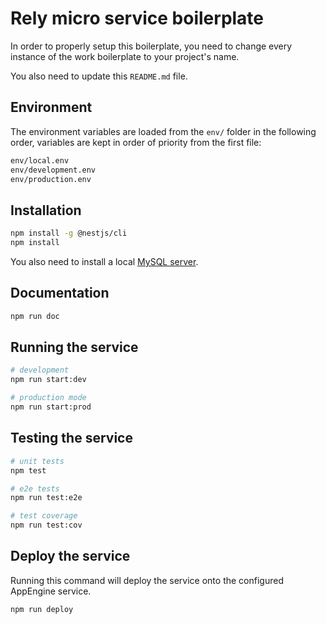 Rely micro service boilerplate
==============================
In order to properly setup this boilerplate, you need to change every instance
of the work boilerplate to your project's name.

You also need to update this `README.md` file.

Environment
-----------
The environment variables are loaded from the `env/` folder in the following
order, variables are kept in order of priority from the first file:

```bash
env/local.env
env/development.env
env/production.env
```

Installation
------------
```bash
npm install -g @nestjs/cli
npm install
```

You also need to install a local [MySQL server](https://dev.mysql.com/downloads/mysql/).

Documentation
-------------
```bash
npm run doc
```

Running the service
-------------------
```bash
# development
npm run start:dev

# production mode
npm run start:prod
```

Testing the service
-------------------
```bash
# unit tests
npm test

# e2e tests
npm run test:e2e

# test coverage
npm run test:cov
```

Deploy the service
------------------
Running this command will deploy the service onto the configured AppEngine
service.
```bash
npm run deploy
```